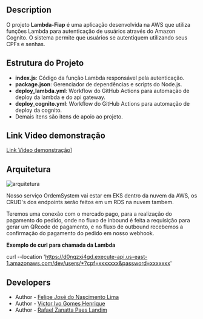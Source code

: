 ## Description

O projeto **Lambda-Fiap** é uma aplicação desenvolvida na AWS que utiliza funções Lambda para autenticação de usuários através do Amazon Cognito. O sistema permite que usuários se autentiquem utilizando seus CPFs e senhas.

## Estrutura do Projeto
- **index.js**: Código da função Lambda responsável pela autenticação.
- **package.json**: Gerenciador de dependências e scripts do Node.js.
- **deploy_lambda.yml**: Workflow do GitHub Actions para automação de deploy da lambda e do api gateway.
- **deploy_cognito.yml**: Workflow do GitHub Actions para automação de deploy da cognito.
- Demais itens são itens de apoio ao projeto.

## Link Video demonstração

[Link Video demonstração]([https://youtu.be/KC6eZGTnv-U?si=r02tAF8yG3BW1dNF)]

## Arquitetura

![arquitetura](/arquitetura.png)

Nosso serviço OrdemSystem vai estar em EKS dentro da nuvem da AWS, os CRUD's dos endpoints serão feitos em um RDS na nuvem tambem.

Teremos uma conexão com o mercado pago, para a realização do pagamento do pedido, onde no fluxo de inbound é feita a requisição para gerar um QRcode de pagamento, e no fluxo de outbound recebemos a confirmação do pagamento do pedido em nosso webhook.

**Exemplo de curl para chamada da Lambda**

curl --location 'https://d0nqzxi4gd.execute-api.us-east-1.amazonaws.com/dev/users/*?cpf=xxxxxxx&password=xxxxxxx'

## Developers

- Author - [Felipe José do Nascimento Lima](https://www.linkedin.com/in/felipe-lima-00bb62171/)
- Author - [Victor Ivo Gomes Henrique](https://www.linkedin.com/in/victor-ivo-henrique-68557313a/)
- Author - [Rafael Zanatta Paes Landim](https://www.linkedin.com/in/rafael-landim-81b7aa1ab/)
